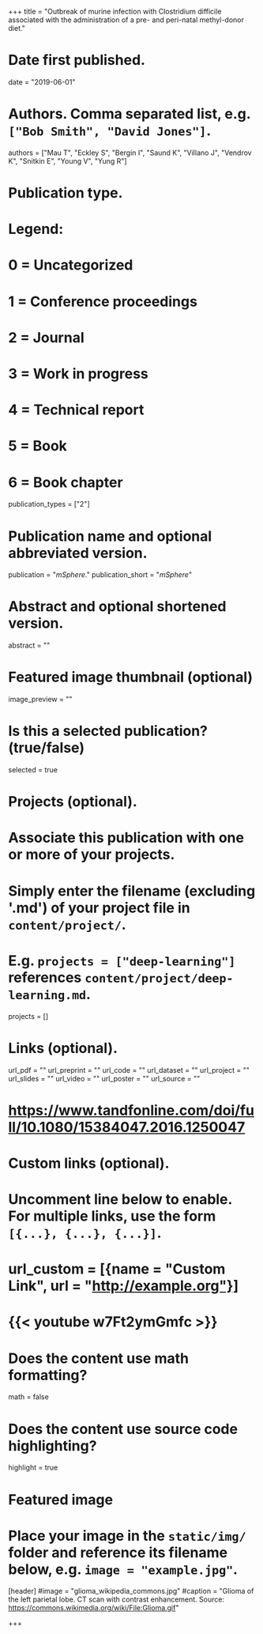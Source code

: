 +++
title = "Outbreak of murine infection with Clostridium difficile associated with the administration of a pre- and peri-natal methyl-donor diet."

# Date first published.
date = "2019-06-01"

# Authors. Comma separated list, e.g. `["Bob Smith", "David Jones"]`.
authors = ["Mau T", "Eckley S", "Bergin I", "Saund K", "Villano J", "Vendrov K", "Snitkin E", "Young V", "Yung R"]
# Publication type.
# Legend:
# 0 = Uncategorized
# 1 = Conference proceedings
# 2 = Journal
# 3 = Work in progress
# 4 = Technical report
# 5 = Book
# 6 = Book chapter
publication_types = ["2"]

# Publication name and optional abbreviated version.
publication = "*mSphere*."
publication_short = "*mSphere*"

# Abstract and optional shortened version.
abstract = ""

# Featured image thumbnail (optional)
image_preview = ""

# Is this a selected publication? (true/false)
selected = true

# Projects (optional).
#   Associate this publication with one or more of your projects.
#   Simply enter the filename (excluding '.md') of your project file in `content/project/`.
#   E.g. `projects = ["deep-learning"]` references `content/project/deep-learning.md`.
projects = []

# Links (optional).
url_pdf = ""
url_preprint = ""
url_code = ""
url_dataset = ""
url_project = ""
url_slides = ""
url_video = ""
url_poster = ""
url_source = ""
# https://www.tandfonline.com/doi/full/10.1080/15384047.2016.1250047

# Custom links (optional).
#   Uncomment line below to enable. For multiple links, use the form `[{...}, {...}, {...}]`.
# url_custom = [{name = "Custom Link", url = "http://example.org"}]
# {{< youtube w7Ft2ymGmfc >}}

# Does the content use math formatting?
math = false

# Does the content use source code highlighting?
highlight = true

# Featured image
# Place your image in the `static/img/` folder and reference its filename below, e.g. `image = "example.jpg"`.
[header]
#image = "glioma_wikipedia_commons.jpg"
#caption = "Glioma of the left parietal lobe. CT scan with contrast enhancement. Source: https://commons.wikimedia.org/wiki/File:Glioma.gif"

+++
